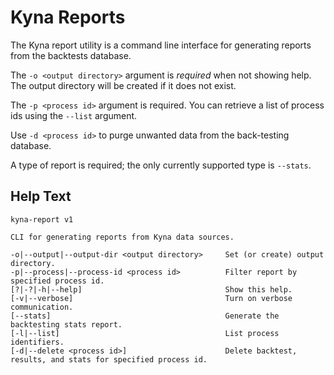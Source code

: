 # Kyna Reports

The Kyna report utility is a command line interface for generating reports from the backtests database.

The `-o <output directory>` argument is *required* when not showing help.
The output directory will be created if it does not exist.

The `-p <process id>` argument is required.
You can retrieve a list of process ids using the `--list` argument.

Use `-d <process id>` to purge unwanted data from the back-testing database.

A type of report is required; the only currently supported type is `--stats`.

## Help Text

```
kyna-report v1

CLI for generating reports from Kyna data sources.

-o|--output|--output-dir <output directory>     Set (or create) output directory.
-p|--process|--process-id <process id>          Filter report by specified process id.
[?|-?|-h|--help]                                Show this help.
[-v|--verbose]                                  Turn on verbose communication.
[--stats]                                       Generate the backtesting stats report.
[-l|--list]                                     List process identifiers.
[-d|--delete <process id>]                      Delete backtest, results, and stats for specified process id.
```
